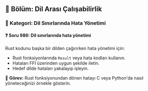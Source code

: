 ## 📘 Bölüm: Dil Arası Çalışabilirlik  
### 🔹 Kategori: Dil Sınırlarında Hata Yönetimi  
#### ❓ Soru 986: Dil sınırlarında hata yönetimi

Rust kodunu başka bir dilden çağırırken hata yönetimi için:

- Rust fonksiyonlarında `Result` veya hata kodları kullanın.
- Hataları FFI üzerinden uygun şekilde iletin.
- Hedef dilde hataları yakalayıp işleyin.

🔧 **Görev:** Rust fonksiyonundan dönen hatayı C veya Python'da nasıl yöneteceğinizi örnekle gösterin.
